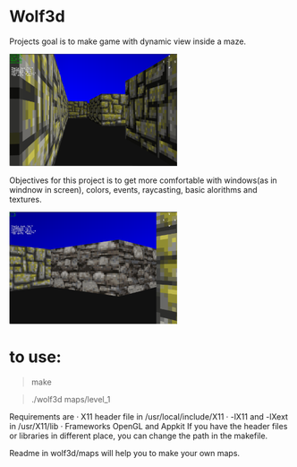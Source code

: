 # Wolf3d

Projects goal is to make game with dynamic view inside a maze.

<img src="/Images/Wolf3d-view.png" height=200>

Objectives for this project is to get more comfortable with  windows(as in windnow in screen),
colors, events, raycasting, basic alorithms and textures.

<img src="/Images/Wolf3d-diffwall.png" height=200>

# to use:
>make

>./wolf3d maps/level_1

Requirements are
· X11 header file in /usr/local/include/X11
· -lX11 and -lXext in /usr/X11/lib
· Frameworks OpenGL and Appkit
If you have the header files or libraries in different place, you can change the path in the makefile.

Readme in wolf3d/maps will help you to make your own maps. 
